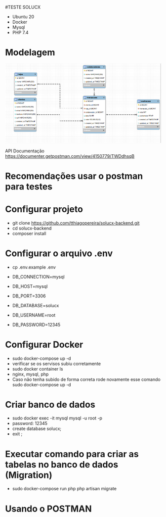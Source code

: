 #TESTE SOLUCX
* Ubuntu 20
* Docker
* Mysql 
* PHP 7.4
# Modelagem
![Alt text](tela%20relacional.png "Title")

API Documentação
https://documenter.getpostman.com/view/4150779/TWDdhsqB

# Recomendações usar o postman para testes

# Configurar projeto

* git clone https://github.com/tthiagopereira/solucx-backend.git
* cd solucx-backend
* composer install

# Configurar o arquivo .env

* cp .env.example .env

* DB_CONNECTION=mysql
* DB_HOST=mysql
* DB_PORT=3306
* DB_DATABASE=solucx
* DB_USERNAME=root
* DB_PASSWORD=12345

# Configurar Docker

* sudo docker-compose up -d
* verificar se os servisos subiu corretamente
* sudo docker container ls
* nginx, mysql, php 
* Caso não tenha subido de forma correta rode novamente esse comando sudo docker-compose up -d

# Criar banco de dados

* sudo docker exec -it mysql mysql -u root -p
* password: 12345
* create database solucx;
* exit ;
  
# Executar comando para criar as tabelas no banco de dados (Migration)

* sudo docker-compose run php php artisan migrate

# Usando o POSTMAN
